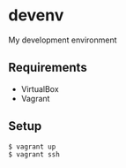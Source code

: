 # devenv

My development environment

## Requirements

- VirtualBox
- Vagrant

## Setup

```bash
$ vagrant up
$ vagrant ssh
```
